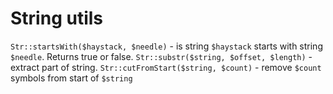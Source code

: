 # String utils

`Str::startsWith($haystack, $needle)` - is string `$haystack` starts with string `$needle`. Returns true or false.
`Str::substr($string, $offset, $length)` - extract part of string.
`Str::cutFromStart($string, $count)` - remove `$count` symbols from start of `$string` 